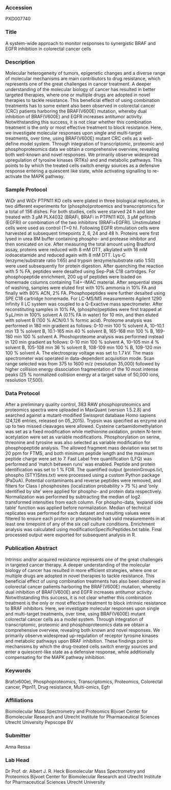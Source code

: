 ### Accession
PXD007740

### Title
A system-wide approach to monitor responses to synergistic BRAF and EGFR inhibition in colorectal cancer cells

### Description
Molecular heterogeneity of tumors, epigenetic changes and a diverse range of molecular mechanisms are main contributors to drug resistance, which represents one of the great challenges in cancer treatment. A deeper understanding of the molecular biology of cancer has resulted in better targeted therapies, where one or multiple drugs are adopted in novel therapies to tackle resistance. This beneficial effect of using combination treatments has to some extent also been observed in colorectal cancer (CRC) patients harboring the BRAF(V600E) mutation, whereby dual inhibition of BRAF(V600E) and EGFR increases antitumor activity. Notwithstanding this success, it is not clear whether this combination treatment is the only or most effective treatment to block resistance. Here, we investigate molecular responses upon single and multi-target treatments, over time, using BRAF(V600E) mutant CRC cells as a well-define model system. Through integration of transcriptomic, proteomic and phosphoproteomics data we obtain a comprehensive overview, revealing both well-known and novel responses. We primarily observe widespread upregulation of tyrosine kinases (RTKs) and and metabolic pathways. This points to by which the treated cells switch energy sources as a defensive response entering a quiescent like state, while activating signalling to re-activate the MAPK pathway.

### Sample Protocol
WiDr and WiDr PTPN11 KO cells were plated in three biological replicates, in two different experiments for (phospho)protoemics and transcriptomics for a total of 156 dishes. For both studies, cells were starved 24 h and later treated with 3 µM PLX4032 (BRAFi, BRAFi in PTPN11 KO), 3 µM gefitinib (EGFRi) or combination of the two inhibitors (BRAFi+EGFRi). Unstimulated cells were used as control (T=0 h). Following EGFR stimulation cells were harvested at subsequent timepoints 2, 6, 24 and 48 h. Proteins were first lysed in urea 8M buffer containing phospho- and protease inhibitor and then sonicated on ice. After measuring the total amount using Bradford assay, proteins were reduced with 8 mM DTT, alkylated with 16 mM iodoacetamide and reduced again with 8 mM DTT. Lys-C (enzyme/substrate ratio 1:65) and trypsin (enzyme/substrate ratio 1:50) were used subsequently for protein digestion. After quenching the reaction with 5 % FA, peptides were desalted using Sep-Pak C18 cartridges. For phosphopeptide enrichment, 200 ug of peptides were loaded on homemade columns containing Ti4+-IMAC material. After sequential steps of washing, samples were eluted first with 10% ammonia in 10% FA and finally with 80% ACN, 2% FA. Phosphopeptides were further desalted using SPE C18 cartridge homemade. For LC-MS/MS measurements Agilent 1290 Infinity II LC system was coupled to a Q-Exactive mass spectrometer. After reconstituting samples in 10% FA, (phospho)peptides were first trapped at 5 μL/min in 100% solvent A (0.1% FA in water) for 10 min, and then eluted with solvent B (100 % ACN/0.1 % formic acid). Proteome analysis was performed in 180 min gradient as follows: 0-10 min 100 % solvent A, 10–10.1 min 13 % solvent B, 10.1-165 min 40 % solvent B, 165-168 min 100 % B, 169-180 min 100 % solvent A.  Phoshoproteome analysis was performed instead in 120 min gradient as follows: 0-10 min 100 % solvent A, 10–105 min 4 % solvent B, 105-108 min 36 % solvent B, 108-109 min 100 % B, 109-120 min 100 % solvent A.  The electrospray voltage was set to 1.7 kV. The mass spectrometer was operated in data-dependent acquisition mode. Scan range selected was from 375 to 1600 m/z (resolution 35,000) followed by higher collision energy dissociation fragmentation of the 10 most intense peaks (25 % normalized collision energy at a target value of 50,000 ions, resolution 17,500).

### Data Protocol
After a preliminary quality control, 383 RAW phosphoproteomics and proteomics spectra were uploaded in MaxQuant (version 1.5.2.8) and searched against a mutant-modified Swissprot database Homo sapiens (24,126 entries, released on 05_2015). Trypsin was specified as enzyme and up to two missed cleavages were allowed. Cysteine carbamidomethylation was set as a fixed modification while methionine oxidation, protein N-term acetylation were set as variable modifications. Phosphorylation on serine, threonine and tyrosine was also selected as variable modification for phosphopeptide analysis. The allowed fragment mass deviation was set to 20 ppm for FTMS, and both minimum peptide length and the maximum peptide charge were set to 7. Fast Label free quantification (LFQ) was performed and ‘match between runs’ was enabled. Peptide and protein identification was set to 1 % FDR. The quantified output (proteinGroups.txt, phospho (STY)Sites.txt) were processed using a custom Python package (PaDuA). Potential contaminants and reverse peptides were removed, and filters for Class I phosphosites (localization probability > 75 %) and ‘only identified by site’ were applied for phospho- and protein data respectively. Normalization was performed by subtracting the median of log2 transformed intensities from each column. For phospho-data, ‘expand side table’ function was applied before normalization. Median of technical replicates was performed for each dataset and resulting values were filtered to ensure each protein or phosphosite had valid measurements in at least one timepoint of any of the six cell culture conditions. Enrichment analysis was calculated using modificationSpecificPeptides.txt table. Final processed output were exported for subsequent analysis in R.

### Publication Abstract
Intrinsic and/or acquired resistance represents one of the great challenges in targeted cancer therapy. A deeper understanding of the molecular biology of cancer has resulted in more efficient strategies, where one or multiple drugs are adopted in novel therapies to tackle resistance. This beneficial effect of using combination treatments has also been observed in colorectal cancer patients harboring the BRAF(V600E) mutation, whereby dual inhibition of BRAF(V600E) and EGFR increases antitumor activity. Notwithstanding this success, it is not clear whether this combination treatment is the only or most effective treatment to block intrinsic resistance to BRAF inhibitors. Here, we investigate molecular responses upon single and multi-target treatments, over time, using BRAF(V600E) mutant colorectal cancer cells as a model system. Through integration of transcriptomic, proteomic and phosphoproteomics data we obtain a comprehensive overview, revealing both known and novel responses. We primarily observe widespread up-regulation of receptor tyrosine kinases and metabolic pathways upon BRAF inhibition. These findings point to mechanisms by which the drug-treated cells switch energy sources and enter a quiescent-like state as a defensive response, while additionally compensating for the MAPK pathway inhibition.

### Keywords
Braf(v600e), Phosphoproteomics, Transcriptomics, Proteomics, Colorectal cancer, Ptpn11, Drug resistance, Multi-omics, Egfr

### Affiliations
Biomolecular Mass Spectrometry and Proteomics Bijvoet Center for Biomolecular Research and Utrecht Institute for Pharmaceutical Sciences Utrecht University
Pepscope BV

### Submitter
Anna Ressa

### Lab Head
Dr Prof. dr. Albert J. R. Heck
Biomolecular Mass Spectrometry and Proteomics Bijvoet Center for Biomolecular Research and Utrecht Institute for Pharmaceutical Sciences Utrecht University



